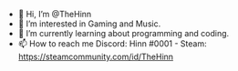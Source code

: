 - 👋 Hi, I’m @TheHinn
- 👀 I’m interested in Gaming and Music.
- 🌱 I’m currently learning about programming and coding.
- 📫 How to reach me Discord: Hinn #0001 - Steam: https://steamcommunity.com/id/TheHinn

<!---
TheHinn/TheHinn is a ✨ special ✨ repository because its `README.md` (this file) appears on your GitHub profile.
You can click the Preview link to take a look at your changes.
--->
